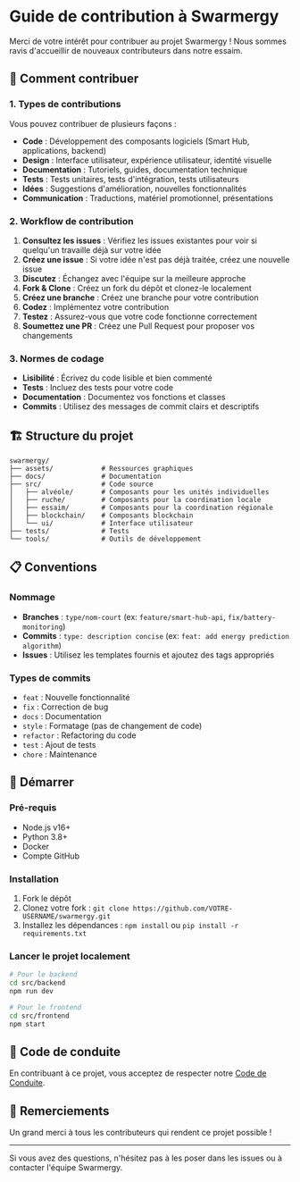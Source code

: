 # Guide de contribution à Swarmergy

Merci de votre intérêt pour contribuer au projet Swarmergy ! Nous sommes ravis d'accueillir de nouveaux contributeurs dans notre essaim.

## 🐝 Comment contribuer

### 1. Types de contributions

Vous pouvez contribuer de plusieurs façons :

- **Code** : Développement des composants logiciels (Smart Hub, applications, backend)
- **Design** : Interface utilisateur, expérience utilisateur, identité visuelle
- **Documentation** : Tutoriels, guides, documentation technique
- **Tests** : Tests unitaires, tests d'intégration, tests utilisateurs
- **Idées** : Suggestions d'amélioration, nouvelles fonctionnalités
- **Communication** : Traductions, matériel promotionnel, présentations

### 2. Workflow de contribution

1. **Consultez les issues** : Vérifiez les issues existantes pour voir si quelqu'un travaille déjà sur votre idée
2. **Créez une issue** : Si votre idée n'est pas déjà traitée, créez une nouvelle issue
3. **Discutez** : Échangez avec l'équipe sur la meilleure approche
4. **Fork & Clone** : Créez un fork du dépôt et clonez-le localement
5. **Créez une branche** : Créez une branche pour votre contribution
6. **Codez** : Implémentez votre contribution
7. **Testez** : Assurez-vous que votre code fonctionne correctement
8. **Soumettez une PR** : Créez une Pull Request pour proposer vos changements

### 3. Normes de codage

- **Lisibilité** : Écrivez du code lisible et bien commenté
- **Tests** : Incluez des tests pour votre code
- **Documentation** : Documentez vos fonctions et classes
- **Commits** : Utilisez des messages de commit clairs et descriptifs

## 🏗️ Structure du projet

```
swarmergy/
├── assets/            # Ressources graphiques
├── docs/              # Documentation
├── src/               # Code source
│   ├── alvéole/       # Composants pour les unités individuelles
│   ├── ruche/         # Composants pour la coordination locale
│   ├── essaim/        # Composants pour la coordination régionale
│   ├── blockchain/    # Composants blockchain
│   └── ui/            # Interface utilisateur
├── tests/             # Tests
└── tools/             # Outils de développement
```

## 📋 Conventions

### Nommage

- **Branches** : `type/nom-court` (ex: `feature/smart-hub-api`, `fix/battery-monitoring`)
- **Commits** : `type: description concise` (ex: `feat: add energy prediction algorithm`)
- **Issues** : Utilisez les templates fournis et ajoutez des tags appropriés

### Types de commits

- `feat` : Nouvelle fonctionnalité
- `fix` : Correction de bug
- `docs` : Documentation
- `style` : Formatage (pas de changement de code)
- `refactor` : Refactoring du code
- `test` : Ajout de tests
- `chore` : Maintenance

## 🚀 Démarrer

### Pré-requis

- Node.js v16+
- Python 3.8+
- Docker
- Compte GitHub

### Installation

1. Fork le dépôt
2. Clonez votre fork : `git clone https://github.com/VOTRE-USERNAME/swarmergy.git`
3. Installez les dépendances : `npm install` ou `pip install -r requirements.txt`

### Lancer le projet localement

```bash
# Pour le backend
cd src/backend
npm run dev

# Pour le frontend
cd src/frontend
npm start
```

## 📄 Code de conduite

En contribuant à ce projet, vous acceptez de respecter notre [Code de Conduite](CODE_OF_CONDUCT.md).

## 🙏 Remerciements

Un grand merci à tous les contributeurs qui rendent ce projet possible !

---

Si vous avez des questions, n'hésitez pas à les poser dans les issues ou à contacter l'équipe Swarmergy.